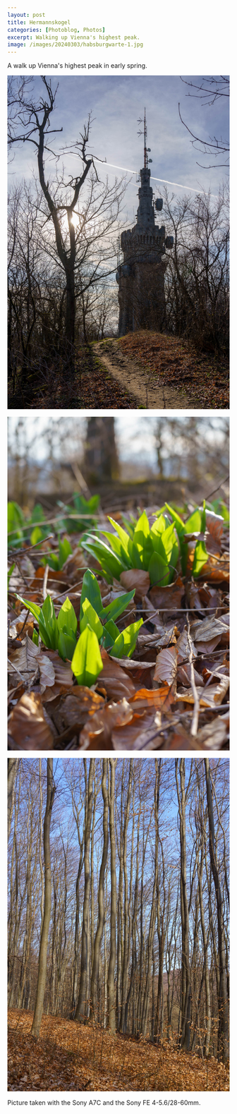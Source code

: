 ```yaml
---
layout: post
title: Hermannskogel
categories: [Photoblog, Photos]
excerpt: Walking up Vienna's highest peak.
image: /images/20240303/habsburgwarte-1.jpg
---
```


A walk up Vienna's highest peak in early spring.

![Hermannskogel](../images/20240303/habsburgwarte-1.jpg)

![Hermannskogel](../images/20240303/habsburgwarte-2.jpg)

![Hermannskogel](../images/20240303/habsburgwarte-3.jpg)


Picture taken with the Sony A7C and the Sony FE 4-5.6/28-60mm.
